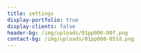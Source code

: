 ```yaml
---
title: settings
display-portfolio: true
display-clients: false
header-bg: /img/uploads/01pp000-00f.png
contact-bg: /img/uploads/01pp000-051d.png
---
```


